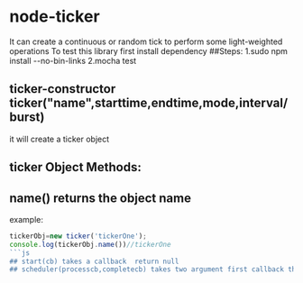 # node-ticker
It can create a continuous or random tick to perform some light-weighted operations
To test this library first install dependency
##Steps:
1.sudo npm install --no-bin-links
2.mocha test

## ticker-constructor ticker("name",starttime,endtime,mode,interval/burst)
it will create a ticker object
## ticker Object Methods:
## name() returns the object name
example:
```js
tickerObj=new ticker('tickerOne');
console.log(tickerObj.name())//tickerOne
```js
## start(cb) takes a callback  return null
## scheduler(processcb,completecb) takes two argument first callback that is of function to call at each interval and secondOne when all ticks will over then for final work
